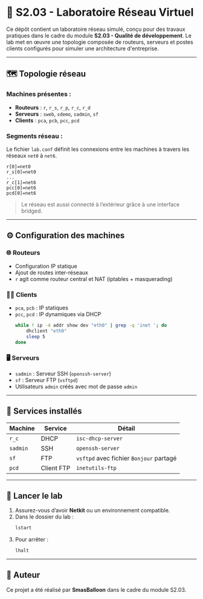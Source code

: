 # 🧪 S2.03 - Laboratoire Réseau Virtuel

Ce dépôt contient un laboratoire réseau simulé, conçu pour des travaux pratiques dans le cadre du module **S2.03 - Qualité de développement**. Le lab met en œuvre une topologie composée de routeurs, serveurs et postes clients configurés pour simuler une architecture d'entreprise.

---

## 🗺️ Topologie réseau

### Machines présentes :
- **Routeurs** : `r`, `r_s`, `r_p`, `r_c`, `r_d`
- **Serveurs** : `sweb`, `sdemo`, `sadmin`, `sf`
- **Clients** : `pca`, `pcb`, `pcc`, `pcd`

### Segments réseau :
Le fichier `lab.conf` définit les connexions entre les machines à travers les réseaux `net0` à `net6`.

```
r[0]=net0
r_s[0]=net0
...
r_c[1]=net6
pcc[0]=net6
pcd[0]=net6
```

> Le réseau est aussi connecté à l’extérieur grâce à une interface bridged.

---

## ⚙️ Configuration des machines

### 🌐 Routeurs
- Configuration IP statique
- Ajout de routes inter-réseaux
- `r` agit comme routeur central et NAT (iptables + masquerading)

### 🧑‍💻 Clients
- `pca`, `pcb` : IP statiques
- `pcc`, `pcd` : IP dynamiques via DHCP
  ```bash
  while ! ip -4 addr show dev "eth0" | grep -q 'inet '; do
      dhclient "eth0"
      sleep 5
  done
  ```

### 🖥️ Serveurs
- `sadmin` : Serveur SSH (`openssh-server`)
- `sf` : Serveur FTP (`vsftpd`)
- Utilisateurs `admin` créés avec mot de passe `admin`

---

## 🧪 Services installés

| Machine   | Service             | Détail                                   |
|-----------|---------------------|------------------------------------------|
| `r_c`     | DHCP                | `isc-dhcp-server`                        |
| `sadmin`  | SSH                 | `openssh-server`                         |
| `sf`      | FTP                 | `vsftpd` avec fichier `Bonjour` partagé  |
| `pcd`     | Client FTP          | `inetutils-ftp`                          |

---

## 🚀 Lancer le lab

1. Assurez-vous d’avoir **Netkit** ou un environnement compatible.
2. Dans le dossier du lab :
   ```bash
   lstart
   ```
3. Pour arrêter :
   ```bash
   lhalt
   ```

---

## 📝 Auteur

Ce projet a été réalisé par **SmasBalloon** dans le cadre du module S2.03.

